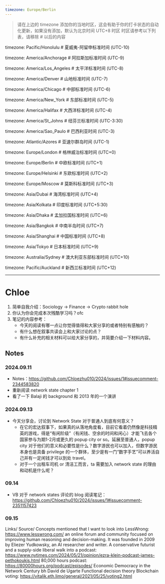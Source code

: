 ```yaml
---
timezone: Europe/Berlin
---
```


> 请在上边的 timezone 添加你的当地时区，这会有助于你的打卡状态的自动化更新，如果没有添加，默认为北京时间 UTC+8 时区
> 时区请参考以下列表，请移除 # 以后的内容

timezone: Pacific/Honolulu # 夏威夷-阿留申标准时间 (UTC-10)

timezone: America/Anchorage # 阿拉斯加标准时间 (UTC-9)

timezone: America/Los_Angeles # 太平洋标准时间 (UTC-8)

timezone: America/Denver # 山地标准时间 (UTC-7)

timezone: America/Chicago # 中部标准时间 (UTC-6)

timezone: America/New_York # 东部标准时间 (UTC-5)

timezone: America/Halifax # 大西洋标准时间 (UTC-4)

timezone: America/St_Johns # 纽芬兰标准时间 (UTC-3:30)

timezone: America/Sao_Paulo # 巴西利亚时间 (UTC-3)

timezone: Atlantic/Azores # 亚速尔群岛时间 (UTC-1)

timezone: Europe/London # 格林威治标准时间 (UTC+0)

timezone: Europe/Berlin # 中欧标准时间 (UTC+1)

timezone: Europe/Helsinki # 东欧标准时间 (UTC+2)

timezone: Europe/Moscow # 莫斯科标准时间 (UTC+3)

timezone: Asia/Dubai # 海湾标准时间 (UTC+4)

timezone: Asia/Kolkata # 印度标准时间 (UTC+5:30)

timezone: Asia/Dhaka # 孟加拉国标准时间 (UTC+6)

timezone: Asia/Bangkok # 中南半岛时间 (UTC+7)

timezone: Asia/Shanghai # 中国标准时间 (UTC+8)

timezone: Asia/Tokyo # 日本标准时间 (UTC+9)

timezone: Australia/Sydney # 澳大利亚东部标准时间 (UTC+10)

timezone: Pacific/Auckland # 新西兰标准时间 (UTC+12)

---

# Chloe

1. 简单自我介绍：Sociology -> Finance -> Crypto rabbit hole
2. 你认为你会完成本次残酷学习吗？ofc
3. 笔记的内容参考：
   - 今天的阅读有哪一点让你觉得值得和大家分享的或者特别有感触的？
   - 有什么想在叙事共读会上和大家讨论的点？
   - 有什么补充的相关材料可以给大家分享的，并简要介绍一下材料内容。

## Notes

<!-- Content_START -->

### 2024.09.11

- Notes：https://github.com/Chloezhu010/2024/issues/1#issuecomment-2344583820
- 重新阅读 network state chapter 1
- 看了一下 Balaji 的 background 和 2013 年的一个演讲

### 2024.09.13
- 今天分享会，讨论到 Network State 对于普通人到底有何意义？
   - 在它的宏达叙事下，如果真的从落地角度看，目前它看着仍然像是科技精英的游戏，得是“有闲阶级”（有闲钱、空余的时间和闲心）才能飞去各个国家参与为期1-2月或更久的 popup city or so。延展至普通人，popup city 对于他们的意义和必要性是什么？数字游民也可以加入，但数字游民本身也是具备 privilege 的一个群体，至少是有一门“数字手艺”可以养活自己并有一定闲钱才可以到处 travel。
   - 对于一个出租车司机 or 清洁工而言，ta 需要加入 network state 的理由和动机是什么呢？

### 09.14
- VB 对于 network states 评论的 blog 阅读笔记：https://github.com/Chloezhu010/2024/issues/1#issuecomment-2351157423

### 09.15
Links/ Source/ Concepts mentioned that I want to look into
LessWrong: https://www.lesswrong.com/ an online forum and community focused on improving human reasoning and decision-making. It was founded in 2009 by Eliezer Yudkowsky, an AI researcher and writer.
A conservative futurist and a supply-side liberal walk into a podcast: https://www.nytimes.com/2024/05/21/opinion/ezra-klein-podcast-james-pethokoukis.html
80,000 hours podcast: https://80000hours.org/podcast/episodes/
Economic Democracy in the Network Century bh David de Ugarte
Functional decision theory
Blockchain voting: https://vitalik.eth.limo/general/2021/05/25/voting2.html

<!-- Content_END -->
